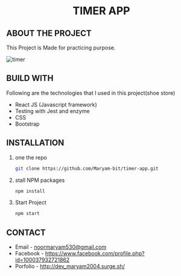 
 
<!-- PROJECT LOGO -->
<br />
<div align="center">
  <h1 align="center">TIMER APP</h1>
</div>


<!-- ABOUT THE PROJECT -->
## ABOUT THE PROJECT
This Project is Made for practicing purpose.

![timer](https://user-images.githubusercontent.com/56764144/129858311-8542f0ee-ceac-4471-90a9-973cf71fed39.PNG)


## BUILD WITH

Following are the technologies that I used in this project(shoe store)
* React JS (Javascript framework)
* Testing with Jest and enzyme
* CSS
* Bootstrap



## INSTALLATION

1. one the repo
   ```sh
   git clone https://github.com/Maryam-bit/timer-app.git
   ```
2. stall NPM packages
   ```sh
   npm install
   ```
3. Start Project
    ```sh
    npm start
   ```



## CONTACT

* Email - noormaryam530@gmail.com
* Facebook - https://www.facebook.com/profile.php?id=100037932721862
* Porfolio - http://dev_maryam2004.surge.sh/
